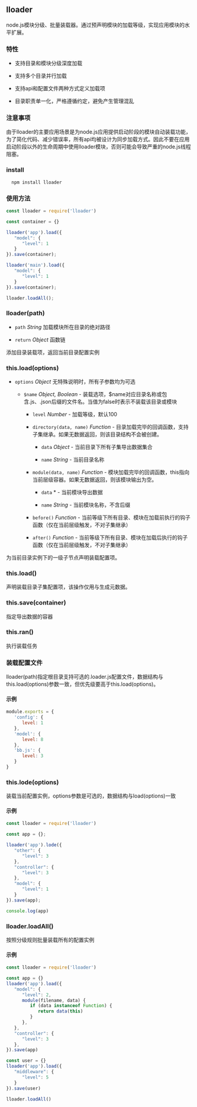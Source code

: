 ## lloader

node.js模块分级、批量装载器。通过预声明模块的加载等级，实现应用模块的水平扩展。

### 特性

* 支持目录和模块分级深度加载

* 支持多个目录并行加载

* 支持api和配置文件两种方式定义加载项

* 目录职责单一化，严格遵循约定，避免产生管理混乱


### 注意事项

由于lloader的主要应用场景是为node.js应用提供启动阶段的模块自动装载功能，为了简化代码、减少错误率，所有api均被设计为同步加载方式。因此不要在应用启动阶段以外的生命周期中使用lloader模块，否则可能会导致严重的node.js线程阻塞。

### install

      npm install lloader

### 使用方法

```js
const lloader = require('lloader')

const container = {}

lloader('app').load({
   "model": {
      "level": 1
   }
}).save(container);

lloader('main').load({
   "model": {
      "level": 1
   }
}).save(container);

lloader.loadAll();
```

### lloader(path)

*  `path` *String* 加载模块所在目录的绝对路径

*  `return` *Object* 函数链

添加目录装载项，返回当前目录配置实例

### this.load(options)

*  `options` *Object* 无特殊说明时，所有子参数均为可选

      *  `$name` *Object, Boolean* - 装载选项，$name对应目录名称或包含.js、.json后缀的文件名。当值为false时表示不装载该目录或模块

         *  `level` *Number* - 加载等级，默认100

         *  `directory(data, name)` *Function* - 目录加载完毕的回调函数，支持子集继承。如果无数据返回，则该目录结构不会被创建。

               *  `data` *Object* - 当前目录下所有子集导出数据集合

               *  `name` *String* - 当前目录名称

         *  `module(data, name)` *Function* - 模块加载完毕的回调函数，this指向当前层级容器。如果无数据返回，则该模块输出为空。

               *  `data` * - 当前模块导出数据

               *  `name` *String* - 当前模块名称，不含后缀

         *  `before()` *Function* - 当前等级下所有目录、模块在加载前执行的钩子函数（仅在当前层级触发，不对子集继承）

         *  `after()` *Function* - 当前等级下所有目录、模块在加载后执行的钩子函数（仅在当前层级触发，不对子集继承）

为当前目录实例下的一级子节点声明装载配置项。

### this.load()

声明装载目录子集配置项，该操作仅用与生成元数据。

### this.save(container)

指定导出数据的容器

### this.ran()

执行装载任务

### 装载配置文件

lloader(path)指定根目录支持可选的.loader.js配置文件，数据结构与this.load(options)参数一致，但优先级要高于this.load(options)。


#### 示例

```js
module.exports = {
   'config': {
      level: 1
   },
   'model': {
      level: 8
   },
   'bb.js': {
      level: 3
   }
}
```


### this.lode(options)

装载当前配置实例，options参数是可选的，数据结构与load(options)一致

#### 示例

```js
const lloader = require('lloader')

const app = {};

lloader('app').lode({
   "other": {
      "level": 3
   },
   "controller": {
      "level": 3
   },
   "model": {
      "level": 1
   }
}).save(app);

console.log(app)
```


### lloader.loadAll()

按照分级规则批量装载所有的配置实例

#### 示例

```js
const lloader = require('lloader')

const app = {}
lloader('app').load({
   "model": {
      "level": 2,
      module(filename, data) {
         if (data instanceof Function) {
            return data(this)
         }
      },
   },
   "controller": {
      "level": 3
   },
}).save(app)

const user = {}
lloader('app').load({
   "middleware": {
      "level": 5
   }
}).save(user)

lloader.loadAll()
```
